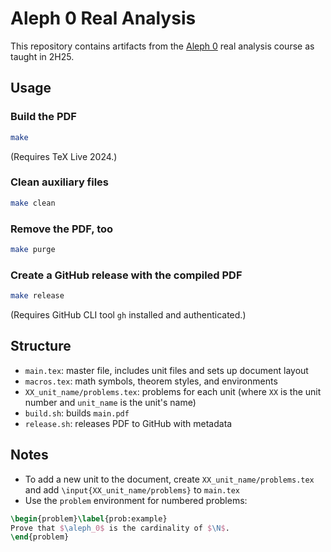 # Aleph 0 Real Analysis

This repository contains artifacts from the [Aleph 0](https://aleph0.substack.com/about) real analysis course as taught in 2H25.

## Usage

### Build the PDF

```bash
make
```

(Requires TeX Live 2024.)

### Clean auxiliary files

```bash
make clean
```

### Remove the PDF, too

```bash
make purge
```

### Create a GitHub release with the compiled PDF

```bash
make release
```

(Requires GitHub CLI tool `gh` installed and authenticated.)

## Structure

- `main.tex`: master file, includes unit files and sets up document layout
- `macros.tex`: math symbols, theorem styles, and environments
- `XX_unit_name/problems.tex`: problems for each unit (where `XX` is the unit number and `unit_name` is the unit's name)
- `build.sh`: builds `main.pdf`
- `release.sh`: releases PDF to GitHub with metadata

## Notes

- To add a new unit to the document, create `XX_unit_name/problems.tex` and add `\input{XX_unit_name/problems}` to `main.tex`
- Use the `problem` environment for numbered problems:

```latex
\begin{problem}\label{prob:example}
Prove that $\aleph_0$ is the cardinality of $\N$.
\end{problem}
```
